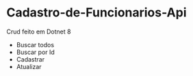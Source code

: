 # Cadastro-de-Funcionarios-Api

Crud feito em Dotnet 8
- Buscar todos
- Buscar por Id
- Cadastrar
- Atualizar

